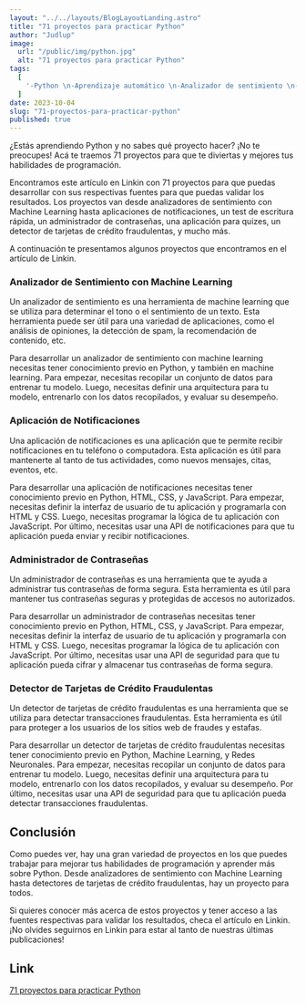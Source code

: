 ```yaml
---
layout: "../../layouts/BlogLayoutLanding.astro"
title: "71 proyectos para practicar Python"
author: "Judlup"
image:
  url: "/public/img/python.jpg"
  alt: "71 proyectos para practicar Python"
tags:
  [
    '-Python \n-Aprendizaje automático \n-Analizador de sentimiento \n-Notificaciones \n-Prueba de escritura \n-Administrador de contraseña \n-Aplicación de cuestionarios \n-Detector de tarjetas de crédito fraudulentas \n-Red de contactos \n-Suscripción',
  ]
date: 2023-10-04
slug: "71-proyectos-para-practicar-python"
published: true
---
```


¿Estás aprendiendo Python y no sabes qué proyecto hacer? ¡No te preocupes! Acá te traemos 71 proyectos para que te diviertas y mejores tus habilidades de programación.

Encontramos este artículo en Linkin con 71 proyectos para que puedas desarrollar con sus respectivas fuentes para que puedas validar los resultados. Los proyectos van desde analizadores de sentimiento con Machine Learning hasta aplicaciones de notificaciones, un test de escritura rápida, un administrador de contraseñas, una aplicación para quizes, un detector de tarjetas de crédito fraudulentas, y mucho más.

A continuación te presentamos algunos proyectos que encontramos en el artículo de Linkin.

### Analizador de Sentimiento con Machine Learning

Un analizador de sentimiento es una herramienta de machine learning que se utiliza para determinar el tono o el sentimiento de un texto. Esta herramienta puede ser útil para una variedad de aplicaciones, como el análisis de opiniones, la detección de spam, la recomendación de contenido, etc.

Para desarrollar un analizador de sentimiento con machine learning necesitas tener conocimiento previo en Python, y también en machine learning. Para empezar, necesitas recopilar un conjunto de datos para entrenar tu modelo. Luego, necesitas definir una arquitectura para tu modelo, entrenarlo con los datos recopilados, y evaluar su desempeño.

### Aplicación de Notificaciones

Una aplicación de notificaciones es una aplicación que te permite recibir notificaciones en tu teléfono o computadora. Esta aplicación es útil para mantenerte al tanto de tus actividades, como nuevos mensajes, citas, eventos, etc.

Para desarrollar una aplicación de notificaciones necesitas tener conocimiento previo en Python, HTML, CSS, y JavaScript. Para empezar, necesitas definir la interfaz de usuario de tu aplicación y programarla con HTML y CSS. Luego, necesitas programar la lógica de tu aplicación con JavaScript. Por último, necesitas usar una API de notificaciones para que tu aplicación pueda enviar y recibir notificaciones.

### Administrador de Contraseñas

Un administrador de contraseñas es una herramienta que te ayuda a administrar tus contraseñas de forma segura. Esta herramienta es útil para mantener tus contraseñas seguras y protegidas de accesos no autorizados.

Para desarrollar un administrador de contraseñas necesitas tener conocimiento previo en Python, HTML, CSS, y JavaScript. Para empezar, necesitas definir la interfaz de usuario de tu aplicación y programarla con HTML y CSS. Luego, necesitas programar la lógica de tu aplicación con JavaScript. Por último, necesitas usar una API de seguridad para que tu aplicación pueda cifrar y almacenar tus contraseñas de forma segura.

### Detector de Tarjetas de Crédito Fraudulentas

Un detector de tarjetas de crédito fraudulentas es una herramienta que se utiliza para detectar transacciones fraudulentas. Esta herramienta es útil para proteger a los usuarios de los sitios web de fraudes y estafas.

Para desarrollar un detector de tarjetas de crédito fraudulentas necesitas tener conocimiento previo en Python, Machine Learning, y Redes Neuronales. Para empezar, necesitas recopilar un conjunto de datos para entrenar tu modelo. Luego, necesitas definir una arquitectura para tu modelo, entrenarlo con los datos recopilados, y evaluar su desempeño. Por último, necesitas usar una API de seguridad para que tu aplicación pueda detectar transacciones fraudulentas.

## Conclusión

Como puedes ver, hay una gran variedad de proyectos en los que puedes trabajar para mejorar tus habilidades de programación y aprender más sobre Python. Desde analizadores de sentimiento con Machine Learning hasta detectores de tarjetas de crédito fraudulentas, hay un proyecto para todos.

Si quieres conocer más acerca de estos proyectos y tener acceso a las fuentes respectivas para validar los resultados, checa el artículo en Linkin. ¡No olvides seguirnos en Linkin para estar al tanto de nuestras últimas publicaciones!

## Link

[71 proyectos para practicar Python](https://bit.ly/37845612)
